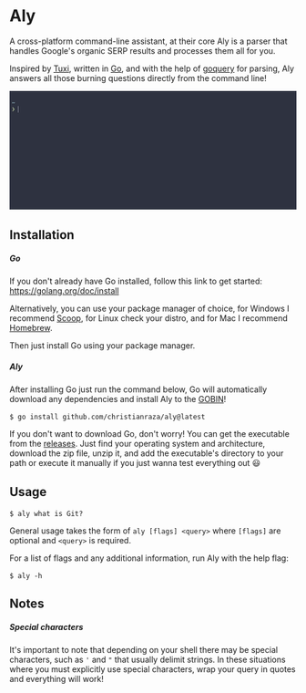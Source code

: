 # Aly
A cross-platform command-line assistant, at their core Aly is a parser that handles Google's organic SERP results and processes them all for you.  

Inspired by [Tuxi](https://github.com/Bugswriter/tuxi), written in [Go](https://golang.org/), and with the help of [goquery](https://github.com/PuerkitoBio/goquery) for parsing, Aly answers all those burning questions directly from the command line!  

![aly](assets/aly.gif)

## Installation
##### Go
If you don't already have Go installed, follow this link to get started: https://golang.org/doc/install  

Alternatively, you can use your package manager of choice, for Windows I recommend [Scoop](https://github.com/lukesampson/scoop), for Linux check your distro, and for Mac I recommend [Homebrew](https://github.com/Homebrew/brew).  

Then just install Go using your package manager.
##### Aly
After installing Go just run the command below, Go will automatically download any dependencies and install Aly to the [GOBIN](https://golang.org/cmd/go/#hdr-Compile_and_install_packages_and_dependencies)!
```
$ go install github.com/christianraza/aly@latest
```
If you don't want to download Go, don't worry! You can get the executable from the [releases](https://github.com/christianraza/aly/releases). Just find your operating system and architecture, download the zip file, unzip it, and add the executable's directory to your path or execute it manually if you just wanna test everything out :smiley:
## Usage
```
$ aly what is Git?
```
General usage takes the form of `aly [flags] <query>` where `[flags]` are optional and `<query>` is required.

For a list of flags and any additional information, run Aly with the help flag:
```
$ aly -h
```
## Notes
##### Special characters
It's important to note that depending on your shell there may be special characters, such as `'` and `"` that usually delimit strings. In these situations where you must explicitly use special characters, wrap your query in quotes and everything will work!
